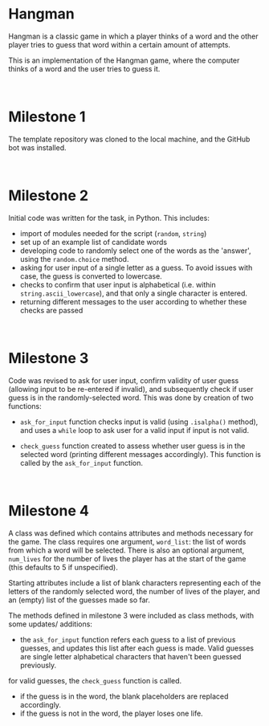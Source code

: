 # Hangman
Hangman is a classic game in which a player thinks of a word and the other player tries to guess that word within a certain amount of attempts.

This is an implementation of the Hangman game, where the computer thinks of a word and the user tries to guess it. 

&nbsp;
# Milestone 1

The template repository was cloned to the local machine, and the GitHub bot was installed.

&nbsp;
# Milestone 2

Initial code was written for the task, in Python.  This includes: 

- import of modules needed for the script (`random`, `string`)
- set up of an example list of candidate words
- developing code to randomly select one of the words as the 'answer', using the `random.choice` method.
- asking for user input of a single letter as a guess. To avoid issues with case, the guess is converted to lowercase.
- checks to confirm that user input is alphabetical (i.e. within `string.ascii_lowercase`), and that only a single character is entered.
- returning different messages to the user according to whether these checks are passed


&nbsp;
# Milestone 3

Code was revised to ask for user input, confirm validity of user guess (allowing input to be re-entered if invalid), and subsequently check if user guess is in the randomly-selected word.  This was done by creation of two functions:

- `ask_for_input` function checks input is valid (using `.isalpha()` method), and uses a `while` loop to ask user for a valid input if input is not valid.

- `check_guess` function created to assess whether user guess is in the selected word (printing different messages accordingly).  This function is called by the `ask_for_input` function.


&nbsp;
# Milestone 4

A class was defined which contains attributes and methods necessary for the game.  The class requires one argument, `word_list`: the list of words from which a word will be selected. There is also an optional argument, `num_lives` for the number of lives the player has at the start of the game (this defaults to 5 if unspecified).

Starting attributes include a list of blank characters representing each of the letters of the randomly selected word, the number of lives of the player, and an (empty) list of the guesses made so far.

The methods defined in milestone 3 were included as class methods, with some updates/ additions:
- the `ask_for_input` function refers each guess to a list of previous guesses, and updates this list after each guess is made. Valid guesses are single letter alphabetical characters that haven't been guessed previously.

for valid guesses, the `check_guess` function is called.
- if the guess is in the word, the blank placeholders are replaced accordingly. 
- if the guess is not in the word, the player loses one life.



